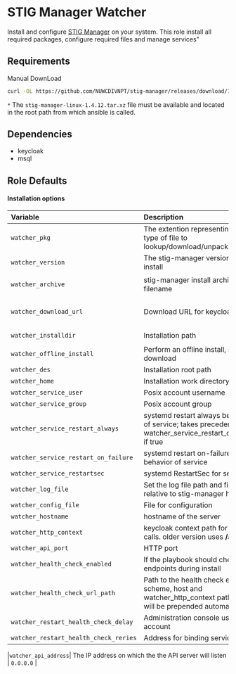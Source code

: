 STIG Manager Watcher
================
<!--start description -->
Install and configure [STIG Manager](https://github.com/NUWCDIVNPT/stig-manager) on your system. This role install all required packages, configure required files and manage services"
<!--end description -->

Requirements
------------
Manual DownLoad 
```sh
curl -OL https://github.com/NUWCDIVNPT/stig-manager/releases/download/1.4.12/stig-manager-linux-1.4.12.tar.xz
```

`*` The `stig-manager-linux-1.4.12.tar.xz` file must be available and located in the root path from which ansible is called.

Dependencies
------------
- keycloak
- msql

Role Defaults
-------------

#### Installation options

| Variable | Description | Default |
|:---------|:------------|:--------|
|`watcher_pkg` | The extention representing the type of file to lookup/download/unpack | `tar.xz` |
|`watcher_version` | The stig-manager version to install | `1.4.12` |
|`watcher_archive` | stig-manager install archive filename | `stig-manager-linux-{{ watcher_version }}.{{ watcher_pkg }}` |
|`watcher_download_url` | Download URL for keycloak | `https://github.com/NUWCDIVNPT/stig-manager/releases/download/{{ watcher_version }}/{{ watcher_archive }}` |
|`watcher_installdir` | Installation path | `{{ watcher_dest }}/stig-manager-{{ watcher_version }}` |
|`watcher_offline_install` | Perform an offline install, skips download | `true` |
|`watcher_des` | Installation root path | `/opt` |
|`watcher_home` | Installation work directory | `{{ watcher_installdir }}` |
|`watcher_service_user` | Posix account username | `stigman` |
|`watcher_service_group` | Posix account group | `stigman` |
|`watcher_service_restart_always` | systemd restart always behavior of service; takes precedence over watcher_service_restart_on_failure if true| `true` |
|`watcher_service_restart_on_failure` | systemd restart on-failure behavior of service | `true` |
|`watcher_service_restartsec` | systemd RestartSec for service | `30` |
|`watcher_log_file` | Set the log file path and filename relative to stig-manager home | `{{ watcher_home }}/logs/stigman.log` |
|`watcher_config_file` | File for configuration  | `{{ watcher_home }}/stig-manager.sh` |
|`watcher_hostname` | hostname of the server | `{{ ansible_hostname }}` |
|`watcher_http_context` | keycloak context path for rest calls. older version uses **/auth** | `/`|
|`watcher_api_port`| HTTP port | `54000` |
|`watcher_health_check_enabled` | If the playbook should check endpoints during install | `true` |
|`watcher_health_check_url_path` | Path to the health check endpoint; scheme, host and watcher_http_context path that will be prepended automatically  | `/api/op/definition?jsonpath=%24.info.version` |
|`watcher_restart_health_check_delay`| Administration console user account | `3` |
|`watcher_restart_health_check_reries`| Address for binding service ports | `5` |

|`watcher_api_address`| The IP address on which the the API server will listen | `0.0.0.0` |


